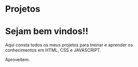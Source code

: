 # Projetos
 
# Sejam bem vindos!!

Aqui consta todos os meus projetos para treinar e aprender os conhecimentos em HTML, CSS e JAVASCRIPT.

Aproveitem.
